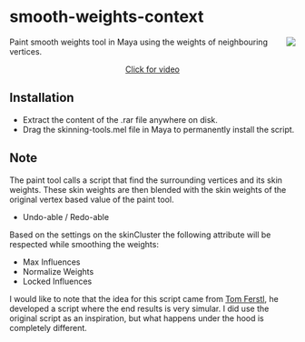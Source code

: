 # smooth-weights-context
<img align="right" src="../../../icons/ST_paintSmoothWeightsCtx.png?raw=true">
Paint smooth weights tool in Maya using the weights of neighbouring vertices.
<a href="https://vimeo.com/126825847" target="_blank"><p align="center">Click for video</p></a>

## Installation
* Extract the content of the .rar file anywhere on disk.
* Drag the skinning-tools.mel file in Maya to permanently install the script.

## Note
The paint tool calls a script that find the surrounding vertices and its skin weights. These skin weights are then blended with the skin weights of the original vertex based value of the paint tool.
* Undo-able / Redo-able

Based on the settings on the skinCluster the following attribute will be respected while smoothing the weights:
* Max Influences
* Normalize Weights
* Locked Influences

I would like to note that the idea for this script came from [Tom Ferstl](https://vimeo.com/tomferstl), he developed a script where the end results is very simular. I did use the original script as an inspiration, but what happens under the hood is completely different.
